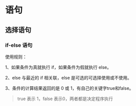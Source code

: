 # 语句

## 选择语句

### if-else 语句

使用规则：

1、如果条件为真就执行 if，如果条件为假就执行 else。

2、else 与最近的 if 相关联，else 是可选的可选择使用或不使用。

3、条件的计算结果返回的是 0 或 1，有自己的关键字true和false。

> true 表示 1，false 表示0，两者都是决定程序执行


